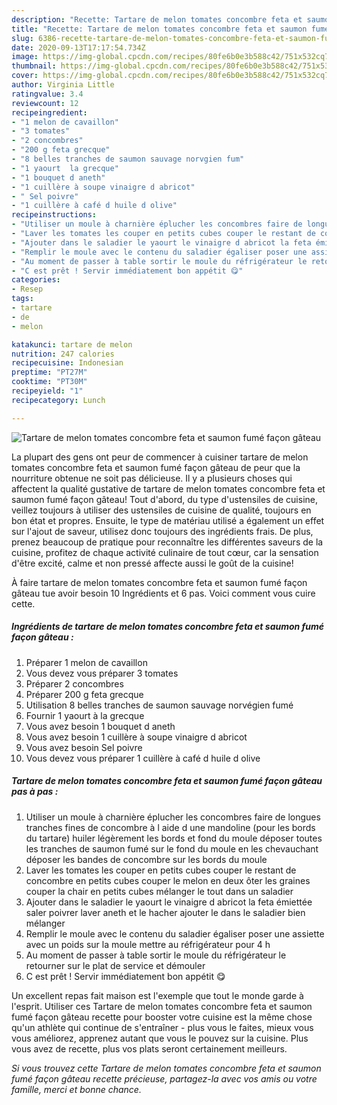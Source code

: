 ```yaml
---
description: "Recette: Tartare de melon tomates concombre feta et saumon fumé façon gâteau"
title: "Recette: Tartare de melon tomates concombre feta et saumon fumé façon gâteau"
slug: 6386-recette-tartare-de-melon-tomates-concombre-feta-et-saumon-fume-facon-gateau
date: 2020-09-13T17:17:54.734Z
image: https://img-global.cpcdn.com/recipes/80fe6b0e3b588c42/751x532cq70/tartare-de-melon-tomates-concombre-feta-et-saumon-fume-facon-gateau-photo-principale-de-la-recette.jpg
thumbnail: https://img-global.cpcdn.com/recipes/80fe6b0e3b588c42/751x532cq70/tartare-de-melon-tomates-concombre-feta-et-saumon-fume-facon-gateau-photo-principale-de-la-recette.jpg
cover: https://img-global.cpcdn.com/recipes/80fe6b0e3b588c42/751x532cq70/tartare-de-melon-tomates-concombre-feta-et-saumon-fume-facon-gateau-photo-principale-de-la-recette.jpg
author: Virginia Little
ratingvalue: 3.4
reviewcount: 12
recipeingredient:
- "1 melon de cavaillon"
- "3 tomates"
- "2 concombres"
- "200 g feta grecque"
- "8 belles tranches de saumon sauvage norvgien fum"
- "1 yaourt  la grecque"
- "1 bouquet d aneth"
- "1 cuillère à soupe vinaigre d abricot"
- " Sel poivre"
- "1 cuillère à café d huile d olive"
recipeinstructions:
- "Utiliser un moule à charnière éplucher les concombres faire de longues tranches fines de concombre à l aide d une mandoline (pour les bords du tartare) huiler légèrement les bords et fond du moule déposer toutes les tranches de saumon fumé sur le fond du moule en les chevauchant déposer les bandes de concombre sur les bords du moule"
- "Laver les tomates les couper en petits cubes couper le restant de concombre en petits cubes couper le melon en deux ôter les graines couper la chair en petits cubes mélanger le tout dans un saladier"
- "Ajouter dans le saladier le yaourt le vinaigre d abricot la feta émiettée saler poivrer laver aneth et le hacher ajouter le dans le saladier bien mélanger"
- "Remplir le moule avec le contenu du saladier égaliser poser une assiette avec un poids sur la moule mettre au réfrigérateur pour 4 h"
- "Au moment de passer à table sortir le moule du réfrigérateur le retourner sur le plat de service et démouler"
- "C est prêt ! Servir immédiatement bon appétit 😋"
categories:
- Resep
tags:
- tartare
- de
- melon

katakunci: tartare de melon 
nutrition: 247 calories
recipecuisine: Indonesian
preptime: "PT27M"
cooktime: "PT30M"
recipeyield: "1"
recipecategory: Lunch

---
```



![Tartare de melon tomates concombre feta et saumon fumé façon gâteau](https://img-global.cpcdn.com/recipes/80fe6b0e3b588c42/751x532cq70/tartare-de-melon-tomates-concombre-feta-et-saumon-fume-facon-gateau-photo-principale-de-la-recette.jpg)

La plupart des gens ont peur de commencer à cuisiner tartare de melon tomates concombre feta et saumon fumé façon gâteau de peur que la nourriture obtenue ne soit pas délicieuse. Il y a plusieurs choses qui affectent la qualité gustative de tartare de melon tomates concombre feta et saumon fumé façon gâteau! Tout d'abord, du type d'ustensiles de cuisine, veillez toujours à utiliser des ustensiles de cuisine de qualité, toujours en bon état et propres. Ensuite, le type de matériau utilisé a également un effet sur l'ajout de saveur, utilisez donc toujours des ingrédients frais. De plus, prenez beaucoup de pratique pour reconnaître les différentes saveurs de la cuisine, profitez de chaque activité culinaire de tout cœur, car la sensation d'être excité, calme et non pressé affecte aussi le goût de la cuisine!

<!--inarticleads1-->

À faire tartare de melon tomates concombre feta et saumon fumé façon gâteau tue avoir besoin 10 Ingrédients et 6 pas. Voici comment vous cuire cette.

##### Ingrédients de tartare de melon tomates concombre feta et saumon fumé façon gâteau :

1. Préparer 1 melon de cavaillon
1. Vous devez vous préparer 3 tomates
1. Préparer 2 concombres
1. Préparer 200 g feta grecque
1. Utilisation 8 belles tranches de saumon sauvage norvégien fumé
1. Fournir 1 yaourt à la grecque
1. Vous avez besoin 1 bouquet d aneth
1. Vous avez besoin 1 cuillère à soupe vinaigre d abricot
1. Vous avez besoin  Sel poivre
1. Vous devez vous préparer 1 cuillère à café d huile d olive




<!--inarticleads2-->

##### Tartare de melon tomates concombre feta et saumon fumé façon gâteau pas à pas :

1. Utiliser un moule à charnière éplucher les concombres faire de longues tranches fines de concombre à l aide d une mandoline (pour les bords du tartare) huiler légèrement les bords et fond du moule déposer toutes les tranches de saumon fumé sur le fond du moule en les chevauchant déposer les bandes de concombre sur les bords du moule
1. Laver les tomates les couper en petits cubes couper le restant de concombre en petits cubes couper le melon en deux ôter les graines couper la chair en petits cubes mélanger le tout dans un saladier
1. Ajouter dans le saladier le yaourt le vinaigre d abricot la feta émiettée saler poivrer laver aneth et le hacher ajouter le dans le saladier bien mélanger
1. Remplir le moule avec le contenu du saladier égaliser poser une assiette avec un poids sur la moule mettre au réfrigérateur pour 4 h
1. Au moment de passer à table sortir le moule du réfrigérateur le retourner sur le plat de service et démouler
1. C est prêt ! Servir immédiatement bon appétit 😋




<!--inarticleads1-->

<p>
Un excellent repas fait maison est l'exemple que tout le monde garde à l'esprit. Utiliser ces Tartare de melon tomates concombre feta et saumon fumé façon gâteau recette pour booster votre cuisine est la même chose qu'un athlète qui continue de s'entraîner - plus vous le faites, mieux vous vous améliorez, apprenez autant que vous le pouvez sur la cuisine. Plus vous avez de recette, plus vos plats seront certainement meilleurs.
</p>

<p>
<i>Si vous trouvez cette Tartare de melon tomates concombre feta et saumon fumé façon gâteau recette précieuse, partagez-la avec vos amis ou votre famille, merci et bonne chance.</i>
</p>
